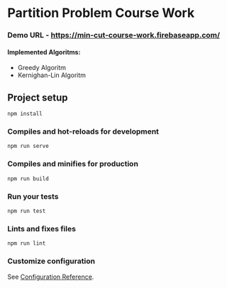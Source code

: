 # Partition Problem Course Work

### Demo URL - https://min-cut-course-work.firebaseapp.com/

#### Implemented Algoritms:
* Greedy Algoritm
* Kernighan-Lin Algoritm


## Project setup
```
npm install
```

### Compiles and hot-reloads for development
```
npm run serve
```

### Compiles and minifies for production
```
npm run build
```

### Run your tests
```
npm run test
```

### Lints and fixes files
```
npm run lint
```

### Customize configuration
See [Configuration Reference](https://cli.vuejs.org/config/).
